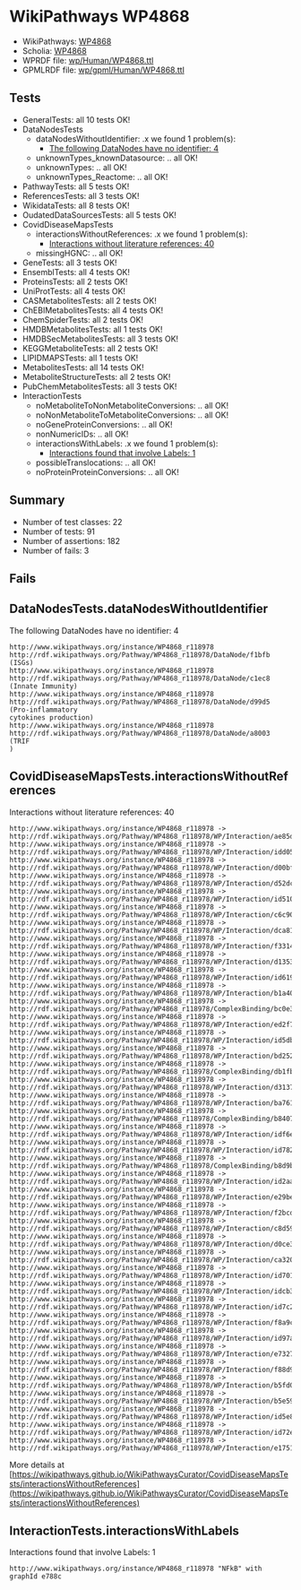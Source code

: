 # WikiPathways WP4868

* WikiPathways: [WP4868](https://identifiers.org/wikipathways:WP4868)
* Scholia: [WP4868](https://scholia.toolforge.org/wikipathways/WP4868)
* WPRDF file: [wp/Human/WP4868.ttl](../wp/Human/WP4868.ttl)
* GPMLRDF file: [wp/gpml/Human/WP4868.ttl](../wp/gpml/Human/WP4868.ttl)

## Tests
* GeneralTests: all 10 tests OK!
* DataNodesTests
    * dataNodesWithoutIdentifier: .x we found 1 problem(s):
        * [The following DataNodes have no identifier: 4](#d2d32fa3)
    * unknownTypes_knownDatasource: .. all OK!
    * unknownTypes: .. all OK!
    * unknownTypes_Reactome: .. all OK!
* PathwayTests: all 5 tests OK!
* ReferencesTests: all 3 tests OK!
* WikidataTests: all 8 tests OK!
* OudatedDataSourcesTests: all 5 tests OK!
* CovidDiseaseMapsTests
    * interactionsWithoutReferences: .x we found 1 problem(s):
        * [Interactions without literature references: 40](#9701cd3e)
    * missingHGNC: .. all OK!
* GeneTests: all 3 tests OK!
* EnsemblTests: all 4 tests OK!
* ProteinsTests: all 2 tests OK!
* UniProtTests: all 4 tests OK!
* CASMetabolitesTests: all 2 tests OK!
* ChEBIMetabolitesTests: all 4 tests OK!
* ChemSpiderTests: all 2 tests OK!
* HMDBMetabolitesTests: all 1 tests OK!
* HMDBSecMetabolitesTests: all 3 tests OK!
* KEGGMetaboliteTests: all 2 tests OK!
* LIPIDMAPSTests: all 1 tests OK!
* MetabolitesTests: all 14 tests OK!
* MetaboliteStructureTests: all 2 tests OK!
* PubChemMetabolitesTests: all 3 tests OK!
* InteractionTests
    * noMetaboliteToNonMetaboliteConversions: .. all OK!
    * noNonMetaboliteToMetaboliteConversions: .. all OK!
    * noGeneProteinConversions: .. all OK!
    * nonNumericIDs: .. all OK!
    * interactionsWithLabels: .x we found 1 problem(s):
        * [Interactions found that involve Labels: 1](#630d2678)
    * possibleTranslocations: .. all OK!
    * noProteinProteinConversions: .. all OK!


## Summary

* Number of test classes: 22
* Number of tests: 91
* Number of assertions: 182
* Number of fails: 3

## Fails

<a name="d2d32fa3" />

## DataNodesTests.dataNodesWithoutIdentifier

The following DataNodes have no identifier: 4
```
http://www.wikipathways.org/instance/WP4868_r118978 http://rdf.wikipathways.org/Pathway/WP4868_r118978/DataNode/f1bfb (ISGs)
http://www.wikipathways.org/instance/WP4868_r118978 http://rdf.wikipathways.org/Pathway/WP4868_r118978/DataNode/c1ec8 (Innate Immunity)
http://www.wikipathways.org/instance/WP4868_r118978 http://rdf.wikipathways.org/Pathway/WP4868_r118978/DataNode/d99d5 (Pro-inflammatory 
cytokines production)
http://www.wikipathways.org/instance/WP4868_r118978 http://rdf.wikipathways.org/Pathway/WP4868_r118978/DataNode/a8003 (TRIF
)
```

<a name="9701cd3e" />

## CovidDiseaseMapsTests.interactionsWithoutReferences

Interactions without literature references: 40
```
http://www.wikipathways.org/instance/WP4868_r118978 -> http://rdf.wikipathways.org/Pathway/WP4868_r118978/WP/Interaction/ae85d
http://www.wikipathways.org/instance/WP4868_r118978 -> http://rdf.wikipathways.org/Pathway/WP4868_r118978/WP/Interaction/idd0587e82
http://www.wikipathways.org/instance/WP4868_r118978 -> http://rdf.wikipathways.org/Pathway/WP4868_r118978/WP/Interaction/d00bf
http://www.wikipathways.org/instance/WP4868_r118978 -> http://rdf.wikipathways.org/Pathway/WP4868_r118978/WP/Interaction/d52dc
http://www.wikipathways.org/instance/WP4868_r118978 -> http://rdf.wikipathways.org/Pathway/WP4868_r118978/WP/Interaction/id51069b65
http://www.wikipathways.org/instance/WP4868_r118978 -> http://rdf.wikipathways.org/Pathway/WP4868_r118978/WP/Interaction/c6c90
http://www.wikipathways.org/instance/WP4868_r118978 -> http://rdf.wikipathways.org/Pathway/WP4868_r118978/WP/Interaction/dca81
http://www.wikipathways.org/instance/WP4868_r118978 -> http://rdf.wikipathways.org/Pathway/WP4868_r118978/WP/Interaction/f3314
http://www.wikipathways.org/instance/WP4868_r118978 -> http://rdf.wikipathways.org/Pathway/WP4868_r118978/WP/Interaction/d1353
http://www.wikipathways.org/instance/WP4868_r118978 -> http://rdf.wikipathways.org/Pathway/WP4868_r118978/WP/Interaction/id619b1996
http://www.wikipathways.org/instance/WP4868_r118978 -> http://rdf.wikipathways.org/Pathway/WP4868_r118978/WP/Interaction/b1a40
http://www.wikipathways.org/instance/WP4868_r118978 -> http://rdf.wikipathways.org/Pathway/WP4868_r118978/ComplexBinding/bc0e3
http://www.wikipathways.org/instance/WP4868_r118978 -> http://rdf.wikipathways.org/Pathway/WP4868_r118978/WP/Interaction/ed2f7
http://www.wikipathways.org/instance/WP4868_r118978 -> http://rdf.wikipathways.org/Pathway/WP4868_r118978/WP/Interaction/id5db145b0
http://www.wikipathways.org/instance/WP4868_r118978 -> http://rdf.wikipathways.org/Pathway/WP4868_r118978/WP/Interaction/bd252
http://www.wikipathways.org/instance/WP4868_r118978 -> http://rdf.wikipathways.org/Pathway/WP4868_r118978/ComplexBinding/db1fb
http://www.wikipathways.org/instance/WP4868_r118978 -> http://rdf.wikipathways.org/Pathway/WP4868_r118978/WP/Interaction/d3137
http://www.wikipathways.org/instance/WP4868_r118978 -> http://rdf.wikipathways.org/Pathway/WP4868_r118978/WP/Interaction/ba761
http://www.wikipathways.org/instance/WP4868_r118978 -> http://rdf.wikipathways.org/Pathway/WP4868_r118978/ComplexBinding/b8407
http://www.wikipathways.org/instance/WP4868_r118978 -> http://rdf.wikipathways.org/Pathway/WP4868_r118978/WP/Interaction/idf6e0bc7f
http://www.wikipathways.org/instance/WP4868_r118978 -> http://rdf.wikipathways.org/Pathway/WP4868_r118978/WP/Interaction/id782ae218
http://www.wikipathways.org/instance/WP4868_r118978 -> http://rdf.wikipathways.org/Pathway/WP4868_r118978/ComplexBinding/b8d9b
http://www.wikipathways.org/instance/WP4868_r118978 -> http://rdf.wikipathways.org/Pathway/WP4868_r118978/WP/Interaction/id2aa49a5d
http://www.wikipathways.org/instance/WP4868_r118978 -> http://rdf.wikipathways.org/Pathway/WP4868_r118978/WP/Interaction/e29be
http://www.wikipathways.org/instance/WP4868_r118978 -> http://rdf.wikipathways.org/Pathway/WP4868_r118978/WP/Interaction/f2bcd
http://www.wikipathways.org/instance/WP4868_r118978 -> http://rdf.wikipathways.org/Pathway/WP4868_r118978/WP/Interaction/c8d59
http://www.wikipathways.org/instance/WP4868_r118978 -> http://rdf.wikipathways.org/Pathway/WP4868_r118978/WP/Interaction/d0ce3
http://www.wikipathways.org/instance/WP4868_r118978 -> http://rdf.wikipathways.org/Pathway/WP4868_r118978/WP/Interaction/ca320
http://www.wikipathways.org/instance/WP4868_r118978 -> http://rdf.wikipathways.org/Pathway/WP4868_r118978/WP/Interaction/id7018850f
http://www.wikipathways.org/instance/WP4868_r118978 -> http://rdf.wikipathways.org/Pathway/WP4868_r118978/WP/Interaction/idcb3aff58
http://www.wikipathways.org/instance/WP4868_r118978 -> http://rdf.wikipathways.org/Pathway/WP4868_r118978/WP/Interaction/id7c297d34
http://www.wikipathways.org/instance/WP4868_r118978 -> http://rdf.wikipathways.org/Pathway/WP4868_r118978/WP/Interaction/f8a9c
http://www.wikipathways.org/instance/WP4868_r118978 -> http://rdf.wikipathways.org/Pathway/WP4868_r118978/WP/Interaction/id97a8368b
http://www.wikipathways.org/instance/WP4868_r118978 -> http://rdf.wikipathways.org/Pathway/WP4868_r118978/WP/Interaction/e7327
http://www.wikipathways.org/instance/WP4868_r118978 -> http://rdf.wikipathways.org/Pathway/WP4868_r118978/WP/Interaction/f88d9
http://www.wikipathways.org/instance/WP4868_r118978 -> http://rdf.wikipathways.org/Pathway/WP4868_r118978/WP/Interaction/b5fd0
http://www.wikipathways.org/instance/WP4868_r118978 -> http://rdf.wikipathways.org/Pathway/WP4868_r118978/WP/Interaction/b5e59
http://www.wikipathways.org/instance/WP4868_r118978 -> http://rdf.wikipathways.org/Pathway/WP4868_r118978/WP/Interaction/id5e8cde6a
http://www.wikipathways.org/instance/WP4868_r118978 -> http://rdf.wikipathways.org/Pathway/WP4868_r118978/WP/Interaction/id72e167d2
http://www.wikipathways.org/instance/WP4868_r118978 -> http://rdf.wikipathways.org/Pathway/WP4868_r118978/WP/Interaction/e1751
```

More details at [https://wikipathways.github.io/WikiPathwaysCurator/CovidDiseaseMapsTests/interactionsWithoutReferences](https://wikipathways.github.io/WikiPathwaysCurator/CovidDiseaseMapsTests/interactionsWithoutReferences)

<a name="630d2678" />

## InteractionTests.interactionsWithLabels

Interactions found that involve Labels: 1
```
http://www.wikipathways.org/instance/WP4868_r118978 "NFkB" with graphId e788c
```

